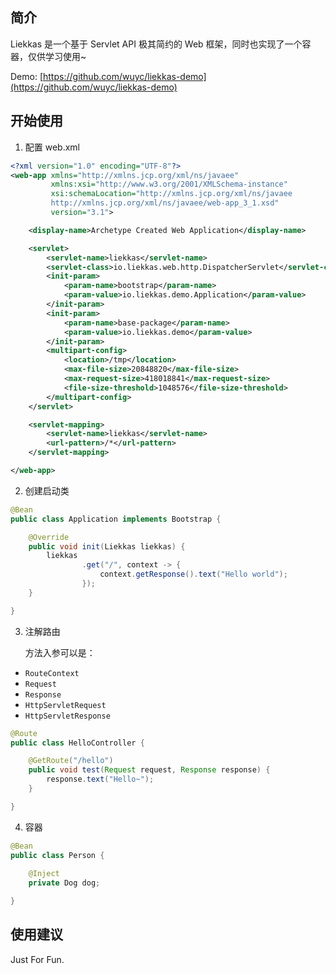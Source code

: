 ## 简介

Liekkas 是一个基于 Servlet API 极其简约的 Web 框架，同时也实现了一个容器，仅供学习使用~

Demo: [https://github.com/wuyc/liekkas-demo](https://github.com/wuyc/liekkas-demo)

## 开始使用

1. 配置 web.xml

```xml
<?xml version="1.0" encoding="UTF-8"?>
<web-app xmlns="http://xmlns.jcp.org/xml/ns/javaee"
         xmlns:xsi="http://www.w3.org/2001/XMLSchema-instance"
         xsi:schemaLocation="http://xmlns.jcp.org/xml/ns/javaee
		 http://xmlns.jcp.org/xml/ns/javaee/web-app_3_1.xsd"
         version="3.1">

    <display-name>Archetype Created Web Application</display-name>

    <servlet>
        <servlet-name>liekkas</servlet-name>
        <servlet-class>io.liekkas.web.http.DispatcherServlet</servlet-class>
        <init-param>
            <param-name>bootstrap</param-name>
            <param-value>io.liekkas.demo.Application</param-value>
        </init-param>
        <init-param>
            <param-name>base-package</param-name>
            <param-value>io.liekkas.demo</param-value>
        </init-param>
        <multipart-config>
            <location>/tmp</location>
            <max-file-size>20848820</max-file-size>
            <max-request-size>418018841</max-request-size>
            <file-size-threshold>1048576</file-size-threshold>
        </multipart-config>
    </servlet>

    <servlet-mapping>
        <servlet-name>liekkas</servlet-name>
        <url-pattern>/*</url-pattern>
    </servlet-mapping>

</web-app>
```

2. 创建启动类

```java
@Bean
public class Application implements Bootstrap {

    @Override
    public void init(Liekkas liekkas) {
        liekkas
                .get("/", context -> {
                    context.getResponse().text("Hello world");
                });
    }

}
```

3. 注解路由

   方法入参可以是：

- `RouteContext`
- `Request`
- `Response`
- `HttpServletRequest`
- `HttpServletResponse`

```java
@Route
public class HelloController {

    @GetRoute("/hello")
    public void test(Request request, Response response) {
        response.text("Hello~");
    }

}
```

4. 容器

```java
@Bean
public class Person {
    
    @Inject
    private Dog dog;

}
```

## 使用建议

Just For Fun.